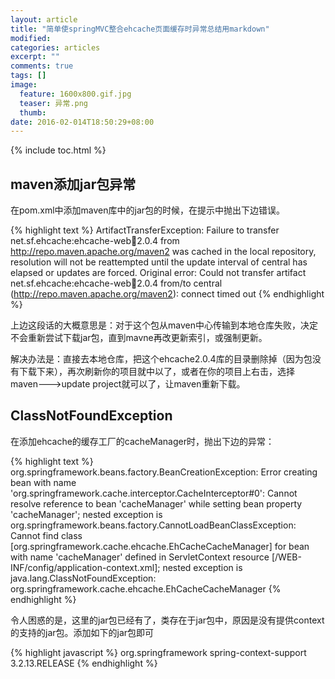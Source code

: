 ```yaml
---
layout: article
title: "简单使springMVC整合ehcache页面缓存时异常总结用markdown"
modified:
categories: articles
excerpt: ""
comments: true
tags: []
image: 
  feature: 1600x800.gif.jpg
  teaser: 异常.png
  thumb:
date: 2016-02-014T18:50:29+08:00
---
```


{% include toc.html %}

## maven添加jar包异常

在pom.xml中添加maven库中的jar包的时候，在提示中抛出下边错误。

{% highlight text %}
ArtifactTransferException: Failure to transfer net.sf.ehcache:ehcache-web:jar:2.0.4 from http://repo.maven.apache.org/maven2 was cached in the local repository, resolution will not be reattempted until the update 
 interval of central has elapsed or updates are forced. Original error: Could not transfer artifact net.sf.ehcache:ehcache-web:jar:2.0.4 from/to central (http://repo.maven.apache.org/maven2): connect timed out
{% endhighlight %}

上边这段话的大概意思是：对于这个包从maven中心传输到本地仓库失败，决定不会重新尝试下载jar包，直到mavne再改更新索引，或强制更新。

解决办法是：直接去本地仓库，把这个ehcache2.0.4库的目录删除掉（因为包没有下载下来），再次刷新你的项目就中以了，或者在你的项目上右击，选择maven--->update project就可以了，让maven重新下载。

## ClassNotFoundException

在添加ehcache的缓存工厂的cacheManager时，抛出下边的异常：

{% highlight text %}
org.springframework.beans.factory.BeanCreationException: Error creating bean with name 'org.springframework.cache.interceptor.CacheInterceptor#0': Cannot resolve reference to bean 'cacheManager' while setting bean property 'cacheManager'; nested exception is org.springframework.beans.factory.CannotLoadBeanClassException: Cannot find class [org.springframework.cache.ehcache.EhCacheCacheManager] for bean with name 'cacheManager' defined in ServletContext resource [/WEB-INF/config/application-context.xml]; nested exception is java.lang.ClassNotFoundException: org.springframework.cache.ehcache.EhCacheCacheManager
{% endhighlight %}

令人困惑的是，这里的jar包已经有了，类存在于jar包中，原因是没有提供context的支持的jar包。添加如下的jar包即可

{% highlight javascript %}
		<dependency>
   			<groupId>org.springframework</groupId>
  			 <artifactId>spring-context-support</artifactId>
   			<version>3.2.13.RELEASE</version>
		</dependency>
{% endhighlight %}